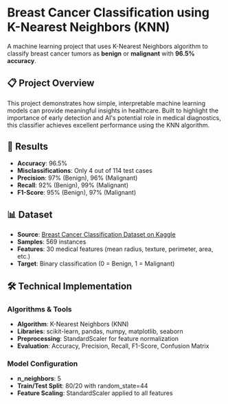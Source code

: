 # Breast Cancer Classification using K-Nearest Neighbors (KNN)

A machine learning project that uses K-Nearest Neighbors algorithm to classify breast cancer tumors as **benign** or **malignant** with **96.5% accuracy**.

## 📋 Project Overview

This project demonstrates how simple, interpretable machine learning models can provide meaningful insights in healthcare. Built to highlight the importance of early detection and AI's potential role in medical diagnostics, this classifier achieves excellent performance using the KNN algorithm.

## 🎯 Results

- **Accuracy**: 96.5%
- **Misclassifications**: Only 4 out of 114 test cases
- **Precision**: 97% (Benign), 96% (Malignant)
- **Recall**: 92% (Benign), 99% (Malignant)
- **F1-Score**: 95% (Benign), 97% (Malignant)

## 📊 Dataset

- **Source**: [Breast Cancer Classification Dataset on Kaggle](https://www.kaggle.com/datasets/sahilnbajaj/cancer-classification/code)
- **Samples**: 569 instances
- **Features**: 30 medical features (mean radius, texture, perimeter, area, etc.)
- **Target**: Binary classification (0 = Benign, 1 = Malignant)

## 🛠️ Technical Implementation

### Algorithms & Tools
- **Algorithm**: K-Nearest Neighbors (KNN)
- **Libraries**: scikit-learn, pandas, numpy, matplotlib, seaborn
- **Preprocessing**: StandardScaler for feature normalization
- **Evaluation**: Accuracy, Precision, Recall, F1-Score, Confusion Matrix

### Model Configuration
- **n_neighbors**: 5
- **Train/Test Split**: 80/20 with random_state=44
- **Feature Scaling**: StandardScaler applied to all features


